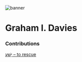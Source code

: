 <html><body><img id="banner" src="/sahd/images/banners/banner.png" alt="banner" /></body></html>

# **Graham I. Davies**


### Contributions
[יָשַׁע – to rescue](../words/to_rescue.md)<br>
